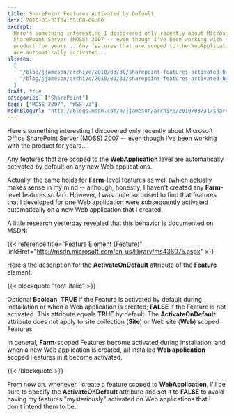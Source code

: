 ```yaml
---
title: SharePoint Features Activated by Default
date: 2010-03-31T04:55:00-06:00
excerpt:
  Here's something interesting I discovered only recently about Microsoft Office
  SharePoint Server (MOSS) 2007 -- even though I've been working with the
  product for years... Any features that are scoped to the WebApplication level
  are automatically activated...
aliases:
  [
    "/blog/jjameson/archive/2010/03/30/sharepoint-features-activated-by-default.aspx",
    "/blog/jjameson/archive/2010/03/31/sharepoint-features-activated-by-default.aspx",
  ]
draft: true
categories: ["SharePoint"]
tags: ["MOSS 2007", "WSS v3"]
msdnBlogUrl: "http://blogs.msdn.com/b/jjameson/archive/2010/03/31/sharepoint-features-activated-by-default.aspx"
---
```


Here's something interesting I discovered only recently about Microsoft Office
SharePoint Server (MOSS) 2007 -- even though I've been working with the product
for years...

Any features that are scoped to the **WebApplication** level are automatically
activated by default on any new Web applications.

Actually, the same holds for **Farm**-level features as well (which actually
makes sense in my mind -- although, honestly, I haven't created any
**Farm**-level features so far). However, I was quite surprised to find that
features that I developed for one Web application were subsequently activated
automatically on a new Web application that I created.

A little research yesterday revealed that this behavior is documented on MSDN:

{{< reference title="Feature Element (Feature)"
linkHref="http://msdn.microsoft.com/en-us/library/ms436075.aspx" >}}

Here's the description for the **ActivateOnDefault** attribute of the
**Feature** element:

{{< blockquote "font-italic" >}}

Optional **Boolean**. **TRUE** if the Feature is activated by default during
installation or when a Web application is created; **FALSE** if the Feature is
not activated. This attribute equals **TRUE** by default. The
**ActivateOnDefault** attribute does not apply to site collection (**Site**) or
Web site (**Web**) scoped Features.

In general, **Farm**-scoped Features become activated during installation, and
when a new Web application is created, all installed **Web application**-scoped
Features in it become activated.

{{< /blockquote >}}

From now on, whenever I create a feature scoped to **WebApplication**, I'll be
sure to specify the **ActivateOnDefault** attribute and set it to **FALSE** to
avoid having my features "mysteriously" activated on Web applications that I
don't intend them to be.
